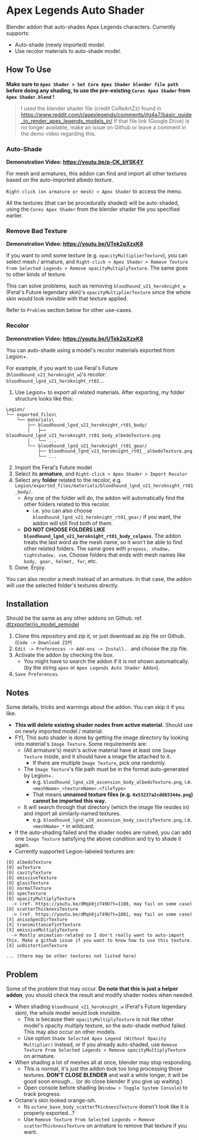 # Apex Legends Auto Shader

Blender addon that auto-shades Apex Legends characters. Currently supports:
+ Auto-shade (newly imported) model.
+ Use recolor materials to auto-shade model.

## How To Use

**Make sure to `Apex Shader > Set Core Apex Shader blender file path` before doing any shading, to use the pre-existing `Cores Apex Shader` from `Apex Shader.blend` !**
> I used the blender shader file (credit CoReArtZz) found in https://www.reddit.com/r/apexlegends/comments/jtg4a7/basic_guide_to_render_apex_legends_models_in/
> If that file link (Google Drive) is no longer available, make an issue on Github or leave a comment in the demo video regarding this.

### Auto-Shade
**Demonstration Video: https://youtu.be/p-CK_bYSK4Y**

For mesh and armatures, this addon can find and import all other textures based on the auto-imported albedo texture.

`Right-click (on armature or mesh) > Apex Shader` to access the menu.

All the textures (that can be procedurally shaded) will be auto-shaded, using the `Cores Apex Shader` from the blender shader file you specified earlier.

### Remove Bad Texture
**Demonstration Video: https://youtu.be/UTek2qXzxK8**

If you want to omit some texture (e.g. `opacityMultiplierTexture`), you can select mesh / armature, and `Right-click > Apex Shader > Remove Texture From Selected Legends > Remove opacityMultiplyTexture`. The same goes to other kinds of texture.

This can solve problems, such as removing `bloodhound_v21_heroknight_w` (Feral's Future legendary skin)'s `opacityMultiplierTexture` since the whole skin would look invisible with that texture applied.

Refer to `Problem` section below for other use-cases.

### Recolor
**Demonstration Video: https://youtu.be/UTek2qXzxK8**

You can auto-shade using a model's recolor materials exported from Legion+.

For example, if you want to use Feral's Future (`bloodhound_v21_heroknight_w`)'s recolor: `bloodhound_lgnd_v21_heroknight_rt01`...

1. Use Legion+ to export all related materials. After exporting, my folder structure looks like this:
```
Legion/
└── exported_files\
    └── materials\
        ├── bloodhound_lgnd_v21_heroknight_rt01_body/
        │   ├── bloodhound_lgnd_v21_heroknight_rt01_body_albedoTexture.png
        │   └── ...
        └── bloodhound_lgnd_v21_heroknight_rt01_gear/
            ├── bloodhound_lgnd_v21_heroknight_rt01__albedoTexture.png
            └── ...
```
2. Import the Feral's Future model
3. Select its **armature**, and `Right-click > Apex Shader > Import Recolor`
4. Select any **folder** related to the recolor, e.g. `Legion/exported_files/materials/bloodhound_lgnd_v21_heroknight_rt01_body/`. 
    + Any one of the folder will do, the addon will automatically find the other folders related to this recolor.
      + i.e. you can also choose `bloodhound_lgnd_v21_heroknight_rt01_gear/` if you want, the addon will still find both of them.
    + **DO NOT CHOOSE FOLDERS LIKE `bloodhound_lgnd_v21_heroknight_rt01_body_colpass`**. The addon treats the last word as the mesh name, so it won't be able to find other related folders. The same goes with `prepass, shadow, tightshadow, vsm`. Choose folders that ends with mesh names like `body, gear, helmet, fur`, etc.
5. Done. Enjoy.

You can also recolor a mesh instead of an armature. In that case, the addon will use the selected folder's textures directly.

## Installation
Should be the same as any other addons on Github. ref. [dtzxporter/io_model_semodel](https://github.com/dtzxporter/io_model_semodel)

1. Clone this repository and zip it, or just download as zip file on Github. (`Code -> Download ZIP`)
2. `Edit -> Preferences -> Add-ons -> Install..` and choose the zip file.
3. Activate the addon by checking the box. 
   + You might have to search the addon if it is not shown automatically. (by the string `apex` or `Apex Legends Auto Shader Addon`).
4. `Save Preferences`.

## Notes
Some details, tricks and warnings about the addon. You can skip it if you like.

+ **This will delete existing shader nodes from active material.** Should use on newly imported model / material.
+ FYI, This auto shader is done by getting the image directory by looking into material's `Image Texture`. Some requirements are:
  + (All armature's) mesh's active material have at least one `Image Texture` inside, and it should have a image file attached to it.
    + If there are multiple `Image Texture`, pick one randomly.
  + The `Image Texture`'s file path must be in the format auto-generated by Legion+.
    + e.g. `bloodhound_lgnd_v20_ascension_body_albedoTexture.png`, i.e. `<meshName>_<textureName>.<fileType>`
    + That means **unnamed texture files (e.g. `0x53237a2cdd03344e.png`) cannot be imported this way.**
  + It will search through that directory (which the image file resides in) and import all similarly-named textures.
    + e.g. `bloodhound_lgnd_v20_ascension_body_cavityTexture.png`, i.e. `<meshName>_*` in wildcard.
+ If the auto-shading failed and the shader nodes are ruined, you can add one `Image Texture` satisfying the above condition and try to shade it again.
+ Currently supported Legion-labeled textures are:
```
[O] albedoTexture
[O] aoTexture
[O] cavityTexture
[O] emissiveTexture
[O] glossTexture
[O] normalTexture
[O] specTexture
[O] opacityMultiplyTexture
  -> (ref. https://youtu.be/dMqk0jz749U?t=1108, may fail on some case)
[O] scatterThicknessTexture
  -> (ref. https://youtu.be/dMqk0jz749U?t=1081, may fail on some case)
[X] anisoSpecDirTexture
[X] transmittanceTintTexture
[X] emissiveMultiplyTexture
  -> Mostly animation-related so I don't really want to auto-import this. Make a github issue if you want to know how to use this texture.
[X] uvDistortionTexture

... (there may be other textures not listed here)
```

## Problem
Some of the problem that may occur. **Do note that this is just a helper addon**, you should check the result and modify shader nodes when needed.

+ When shading `bloodhound_v21_heroknight_w` (Feral's Future legendary skin), the whole model would look invisible.
  + This is because their `opacityMultiplyTexture` is not like other model's opacity multiply texture, so the auto-shade method failed. This may also occur on other models.
  + Use option `Shade Selected Apex Legend (Without Opacity Multiplier)` instead, or if you already auto-shaded, use `Remove Texture From Selected Legends > Remove opacityMultiplyTexture` on armature.
+ When shading a lot of meshes all at once, blender may stop responding.
  + This is normal, it's just the addon took too long processing those textures. **DON'T CLOSE BLENDER** and wait a while longer, it will be good soon enough... (or do close blender if you give up waiting.)
  + Open console before shading (`Window > Toggle System Console`) to track progress.
+ Octane's skin looked orange-ish.
  + Its `octane_base_body_scatterThicknessTexture` doesn't look like it is properly exported...?
  + Use `Remove Texture From Selected Legends > Remove scatterThicknessTexture` on armature to remove that texture if you want.
